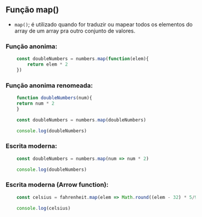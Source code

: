 ## Função map()

* `map()`; é utilizado quando for traduzir ou mapear todos os elementos do array de um array pra outro conjunto de valores.

### Função anonima:

```js
    const doubleNumbers = numbers.map(function(elem){
        return elem * 2
    })
```

### Função anonima renomeada:

```js
    function doubleNumbers(num){
    return num * 2
    }

    const doubleNumbers = numbers.map(doubleNumbers)

    console.log(doubleNumbers)
```

### Escrita moderna:

```js
    const doubleNumbers = numbers.map(num => num * 2)

    console.log(doubleNumbers)
```

### Escrita moderna (Arrow function):

```js
    const celsius = fahrenheit.map(elem => Math.round((elem - 32) * 5/9))

    console.log(celsius)
```